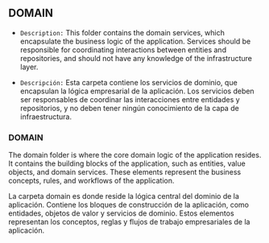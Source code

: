 ## DOMAIN

- `Description:` This folder contains the domain services, which encapsulate the business logic of the application. Services should be responsible for coordinating interactions between entities and repositories, and should not have any knowledge of the infrastructure layer.

- `Descripción:` Esta carpeta contiene los servicios de dominio, que encapsulan la lógica empresarial de la aplicación. Los servicios deben ser responsables de coordinar las interacciones entre entidades y repositorios, y no deben tener ningún conocimiento de la capa de infraestructura.

### DOMAIN
The domain folder is where the core domain logic of the application resides. It contains the building blocks of the application, such as entities, value objects, and domain services. These elements represent the business concepts, rules, and workflows of the application.

La carpeta domain es donde reside la lógica central del dominio de la aplicación. Contiene los bloques de construcción de la aplicación, como entidades, objetos de valor y servicios de dominio. Estos elementos representan los conceptos, reglas y flujos de trabajo empresariales de la aplicación.